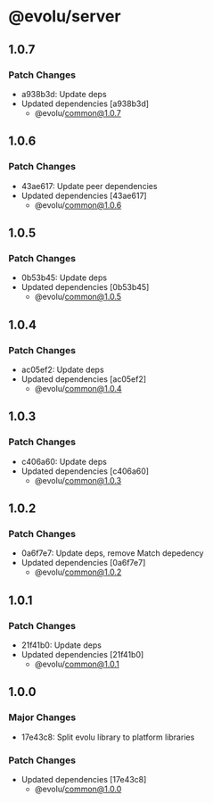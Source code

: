 # @evolu/server

## 1.0.7

### Patch Changes

- a938b3d: Update deps
- Updated dependencies [a938b3d]
  - @evolu/common@1.0.7

## 1.0.6

### Patch Changes

- 43ae617: Update peer dependencies
- Updated dependencies [43ae617]
  - @evolu/common@1.0.6

## 1.0.5

### Patch Changes

- 0b53b45: Update deps
- Updated dependencies [0b53b45]
  - @evolu/common@1.0.5

## 1.0.4

### Patch Changes

- ac05ef2: Update deps
- Updated dependencies [ac05ef2]
  - @evolu/common@1.0.4

## 1.0.3

### Patch Changes

- c406a60: Update deps
- Updated dependencies [c406a60]
  - @evolu/common@1.0.3

## 1.0.2

### Patch Changes

- 0a6f7e7: Update deps, remove Match depedency
- Updated dependencies [0a6f7e7]
  - @evolu/common@1.0.2

## 1.0.1

### Patch Changes

- 21f41b0: Update deps
- Updated dependencies [21f41b0]
  - @evolu/common@1.0.1

## 1.0.0

### Major Changes

- 17e43c8: Split evolu library to platform libraries

### Patch Changes

- Updated dependencies [17e43c8]
  - @evolu/common@1.0.0
